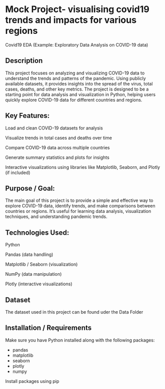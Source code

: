 # Mock Project- visualising covid19 trends and impacts for various regions
Covid19 EDA (Example: Exploratory Data Analysis on COVID-19 data)

## Description
This project focuses on analyzing and visualizing COVID-19 data to understand the trends and patterns of the pandemic. Using publicly available datasets, it provides insights into the spread of the virus, total cases, deaths, and other key metrics. The project is designed to be a starting point for data analysis and visualization in Python, helping users quickly explore COVID-19 data for different countries and regions.

## Key Features:

Load and clean COVID-19 datasets for analysis

Visualize trends in total cases and deaths over time

Compare COVID-19 data across multiple countries

Generate summary statistics and plots for insights

Interactive visualizations using libraries like Matplotlib, Seaborn, and Plotly (if included)

## Purpose / Goal:
The main goal of this project is to provide a simple and effective way to explore COVID-19 data, identify trends, and make comparisons between countries or regions. It’s useful for learning data analysis, visualization techniques, and understanding pandemic trends.

## Technologies Used:

Python

Pandas (data handling)

Matplotlib / Seaborn (visualization)

NumPy (data manipulation)

Plotly (interactive visualizations)

## Dataset
The dataset used in this project can be found uder the Data Folder

## Installation / Requirements
Make sure you have Python installed along with the following packages:
- pandas
- matplotlib
- seaborn
- plotly 
- numpy

Install packages using pip
